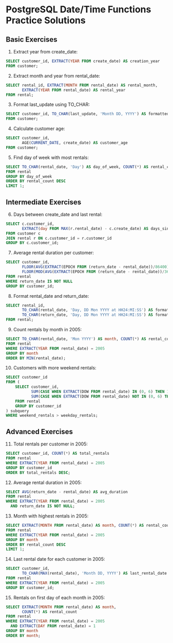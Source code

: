 # PostgreSQL Date/Time Functions Practice Solutions

## Basic Exercises

1. Extract year from create_date:
```sql
SELECT customer_id, EXTRACT(YEAR FROM create_date) AS creation_year
FROM customer;
```

2. Extract month and year from rental_date:
```sql
SELECT rental_id, EXTRACT(MONTH FROM rental_date) AS rental_month,
       EXTRACT(YEAR FROM rental_date) AS rental_year
FROM rental;
```

3. Format last_update using TO_CHAR:
```sql
SELECT customer_id, TO_CHAR(last_update, 'Month DD, YYYY') AS formatted_last_update
FROM customer;
```

4. Calculate customer age:
```sql
SELECT customer_id, 
       AGE(CURRENT_DATE, create_date) AS customer_age
FROM customer;
```

5. Find day of week with most rentals:
```sql
SELECT TO_CHAR(rental_date, 'Day') AS day_of_week, COUNT(*) AS rental_count
FROM rental
GROUP BY day_of_week
ORDER BY rental_count DESC
LIMIT 1;
```

## Intermediate Exercises

6. Days between create_date and last rental:
```sql
SELECT c.customer_id,
       EXTRACT(day FROM MAX(r.rental_date) - c.create_date) AS days_since_creation
FROM customer c
JOIN rental r ON c.customer_id = r.customer_id
GROUP BY c.customer_id;
```

7. Average rental duration per customer:
```sql
SELECT customer_id,
       FLOOR(AVG(EXTRACT(EPOCH FROM (return_date - rental_date))/86400)) AS avg_duration_days,
       FLOOR(MOD(AVG(EXTRACT(EPOCH FROM (return_date - rental_date))/3600), 24)) AS avg_duration_hours
FROM rental
WHERE return_date IS NOT NULL
GROUP BY customer_id;
```

8. Format rental_date and return_date:
```sql
SELECT rental_id,
       TO_CHAR(rental_date, 'Day, DD Mon YYYY at HH24:MI:SS') AS formatted_rental_date,
       TO_CHAR(return_date, 'Day, DD Mon YYYY at HH24:MI:SS') AS formatted_return_date
FROM rental;
```

9. Count rentals by month in 2005:
```sql
SELECT TO_CHAR(rental_date, 'Mon YYYY') AS month, COUNT(*) AS rental_count
FROM rental
WHERE EXTRACT(YEAR FROM rental_date) = 2005
GROUP BY month
ORDER BY MIN(rental_date);
```

10. Customers with more weekend rentals:
```sql
SELECT customer_id
FROM (
    SELECT customer_id,
           SUM(CASE WHEN EXTRACT(DOW FROM rental_date) IN (0, 6) THEN 1 ELSE 0 END) AS weekend_rentals,
           SUM(CASE WHEN EXTRACT(DOW FROM rental_date) NOT IN (0, 6) THEN 1 ELSE 0 END) AS weekday_rentals
    FROM rental
    GROUP BY customer_id
) subquery
WHERE weekend_rentals > weekday_rentals;
```

## Advanced Exercises

11. Total rentals per customer in 2005:
```sql
SELECT customer_id, COUNT(*) AS total_rentals
FROM rental
WHERE EXTRACT(YEAR FROM rental_date) = 2005
GROUP BY customer_id
ORDER BY total_rentals DESC;
```

12. Average rental duration in 2005:
```sql
SELECT AVG(return_date - rental_date) AS avg_duration
FROM rental
WHERE EXTRACT(YEAR FROM rental_date) = 2005
  AND return_date IS NOT NULL;
```

13. Month with highest rentals in 2005:
```sql
SELECT EXTRACT(MONTH FROM rental_date) AS month, COUNT(*) AS rental_count
FROM rental
WHERE EXTRACT(YEAR FROM rental_date) = 2005
GROUP BY month
ORDER BY rental_count DESC
LIMIT 1;
```

14. Last rental date for each customer in 2005:
```sql
SELECT customer_id, 
       TO_CHAR(MAX(rental_date), 'Month DD, YYYY') AS last_rental_date
FROM rental
WHERE EXTRACT(YEAR FROM rental_date) = 2005
GROUP BY customer_id;
```

15. Rentals on first day of each month in 2005:
```sql
SELECT EXTRACT(MONTH FROM rental_date) AS month, 
       COUNT(*) AS rental_count
FROM rental
WHERE EXTRACT(YEAR FROM rental_date) = 2005
  AND EXTRACT(DAY FROM rental_date) = 1
GROUP BY month
ORDER BY month;
```
